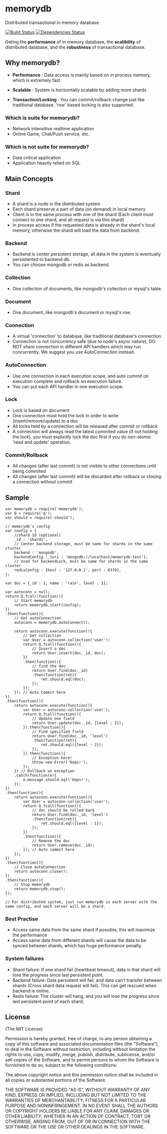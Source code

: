 # memorydb

Distributed transactional in memory database

[![Build Status](https://travis-ci.org/rain1017/memorydb.svg?branch=master)](https://travis-ci.org/rain1017/memorydb)
[![Dependencies Status](https://david-dm.org/rain1017/memorydb.svg)](https://david-dm.org/rain1017/memorydb)

Geting the __performance__ of in memory database, the __scalibility__ of distributed database, and the __robustness__ of transactional database.

## Why memorydb?

* __Performance__ : Data access is mainly based on in process memory, which is extremely fast.

* __Scalable__ : System is horizontally scalable by adding more shards

* __Transaction/Locking__ : You can commit/rollback change just like traditional database. 'row' based locking is also supported.

### Which is suite for memorydb?

* Network intensitive realtime application
* Online Game, Chat/Push service, etc.

### Which is not suite for memorydb?

* Data critical application
* Application heavily relied on SQL

## Main Concepts

### Shard

* A shard is a node in the distributed system
* Each shard preserve a part of data (on demand) in local memory
* Client is in the same process with one of the shard (Each client must connect to one shard, and all request is via this shard)
* In process access if the requested data is already in the shard's local memory, otherwise the shard will load the data from backend.

### Backend

* Backend is center persistent storage, all data in the system is eventually persistented to backend db.
* You can choose mongodb or redis as backend.

### Collection

* One collection of documents, like mongodb's collection or mysql's table.

### Document

* One document, like mongodb's document or mysql's row.

### Connection

* A virtual 'connection' to database, like traditional database's connection.
* Connection is not concurrency safe (due to node's async nature), DO NOT share connection in different API handlers which may run concurrently. We suggest you use AutoConnection instead.

### AutoConnection

* Use one connection in each execution scope, and auto commit on execution complete and rollback on execution failure.
* You can put each API handler in one execution scope.

### Lock

* Lock is based on document
* One connection must hold the lock in order to write (insert/remove/update) to a doc
* All locks held by a connection will be released after commit or rollback
* A connection will always read the latest commited value (if not holding the lock), you must explicitly lock the doc first if you do non-atomic 'read and update' operation.

###	Commit/Rollback

* All changes (after last commit) is not visible to other connections until being commited
* All changes (after last commit) will be discarded after rollback or closing a connection without commit

## Sample

```
var memorydb = require('memorydb');
var Q = require('q');
var should = require('should');

// memorydb's config
var config = {
	//shard Id (optional)
	_id : 'shard1',
	// Center backend storage, must be same for shards in the same cluster
	backend : 'mongodb',
	backendConfig : {uri : 'mongodb://localhost/memorydb-test'},
	// Used for backendLock, must be same for shards in the same cluster
	redisConfig : {host : '127.0.0.1', port : 6379},
};

var doc = {_id : 1, name : 'rain', level : 1};

var autoconn = null;
return Q.fcall(function(){
	// Start memorydb
	return memorydb.start(config);
})
.then(function(){
	// Get autoConnection
	autoconn = memorydb.autoConnect();

	return autoconn.execute(function(){
		// Get collection
		var User = autoconn.collection('user');
		return Q.fcall(function(){
			// Insert a doc
			return User.insert(doc._id, doc);
		})
		.then(function(){
			// find the doc
			return User.find(doc._id)
			.then(function(ret){
				ret.should.eql(doc);
			});
		});
	}); // Auto commit here
})
.then(function(){
	return autoconn.execute(function(){
		var User = autoconn.collection('user');
		return Q.fcall(function(){
			// Update one field
			return User.update(doc._id, {level : 2});
		}).then(function(){
			// Find specified field
			return User.find(doc._id, 'level')
			.then(function(ret){
				ret.should.eql({level : 2});
			});
		}).then(function(){
			// Exception here!
			throw new Error('Oops!');
		});
	}) // Rollback on exception
	.catch(function(e){
		e.message.should.eql('Oops!');
	});
})
.then(function(){
	return autoconn.execute(function(){
		var User = autoconn.collection('user');
		return Q.fcall(function(){
			// doc should be rolled back
			return User.find(doc._id, 'level')
			.then(function(ret){
				ret.should.eql({level : 1});
			});
		})
		.then(function(){
			// Remove the doc
			return User.remove(doc._id);
		}); // Auto commit here
	});
})
.then(function(){
	// Close autoConnection
	return autoconn.close();
})
.then(function(){
	// Stop memorydb
	return memorydb.stop();
});

// For distributed system, just run memorydb in each server with the same config, and each server will be a shard.

```

### Best Practise

* Access same data from the same shard if possible, this will maximize the performance
* Access same data from different shards will cause the data to be synced between shards, which has huge performance penalty.

### System failures

* Shard failure: If one shard fail (heartbeat timeout), data in that shard will lose the progress since last persistent point.
* Backend failure: Data persistent will fail, and data can't transfer between shards (Cross shard data request will fail). This can get rescued when backend is online.
* Redis failure: The cluster will hang, and you will lose the progress since last persistent point of each shard.

## License
(The MIT License)

Permission is hereby granted, free of charge, to any person obtaining a copy
of this software and associated documentation files (the "Software"), to deal
in the Software without restriction, including without limitation the rights
to use, copy, modify, merge, publish, distribute, sublicense, and/or sell
copies of the Software, and to permit persons to whom the Software is
furnished to do so, subject to the following conditions:

The above copyright notice and this permission notice shall be included in all
copies or substantial portions of the Software.

THE SOFTWARE IS PROVIDED "AS IS", WITHOUT WARRANTY OF ANY KIND, EXPRESS OR
IMPLIED, INCLUDING BUT NOT LIMITED TO THE WARRANTIES OF MERCHANTABILITY,
FITNESS FOR A PARTICULAR PURPOSE AND NONINFRINGEMENT. IN NO EVENT SHALL THE
AUTHORS OR COPYRIGHT HOLDERS BE LIABLE FOR ANY CLAIM, DAMAGES OR OTHER
LIABILITY, WHETHER IN AN ACTION OF CONTRACT, TORT OR OTHERWISE, ARISING FROM,
OUT OF OR IN CONNECTION WITH THE SOFTWARE OR THE USE OR OTHER DEALINGS IN THE
SOFTWARE.
